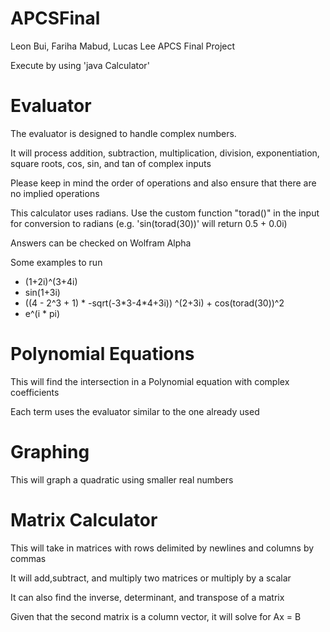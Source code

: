 # APCSFinal
Leon Bui, Fariha Mabud, Lucas Lee APCS Final Project

Execute by using 'java Calculator'

# Evaluator

The evaluator is designed to handle complex numbers.

It will process addition, subtraction, multiplication, division, exponentiation, square roots, cos, sin, and tan of complex inputs

Please keep in mind the order of operations and also ensure that there are no implied operations

This calculator uses radians. Use the custom function "torad()" in the input for conversion to radians (e.g. 'sin(torad(30))' will return 0.5 + 0.0i)

Answers can be checked on Wolfram Alpha

Some examples to run
+ (1+2i)^(3+4i)
+ sin(1+3i)
+ ((4 - 2^3 + 1) * -sqrt(-3\*3-4\*4+3i)) ^(2+3i) + cos(torad(30))^2
+ e^(i \* pi)

# Polynomial Equations

This will find the intersection in a Polynomial equation with complex coefficients

Each term uses the evaluator similar to the one already used

# Graphing

This will graph a quadratic using smaller real numbers

# Matrix Calculator

This will take in matrices with rows delimited by newlines and columns by commas

It will add,subtract, and multiply two matrices or multiply by a scalar

It can also find the inverse, determinant, and transpose of a matrix

Given that the second matrix is a column vector, it will solve for Ax = B
